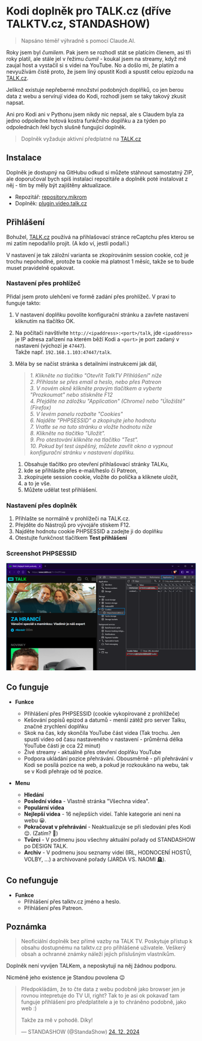 # Kodi doplněk pro TALK.cz (dříve TALKTV.cz, STANDASHOW)

> Napsáno téměř výhradně s pomocí Claude.AI.

Roky jsem byl *čumilem*. Pak jsem se rozhodl stát se platícím členem, asi tři roky platil, ale stále jel v řežimu *čumil* - koukal jsem na streamy, když mě zaujal host a vystačil si s videi na YouTube. No a došlo mi, že platím a nevyužívám čistě proto, že jsem líný opustit Kodi a spustit celou epizodu na [TALK.cz](https://talk.cz).

Jelikož existuje nepřeberné množství podobných doplňků, co jen berou data z webu a servírují videa do Kodi, rozhodl jsem se taky takový zkusit napsat.

Ani pro Kodi ani v Pythonu jsem nikdy nic nepsal, ale s Claudem byla za jedno odpoledne hotová kostra funkčního doplňku a za týden po odpolednách řekl bych slušně fungující doplněk.

> Doplněk vyžaduje aktivní předplatné na [TALK.cz](https://talk.cz)

## Instalace

Doplněk je dostupný na GitHubu odkud si můžete stáhnout samostatný ZIP, ale doporučoval bych spíš instalaci repozitáře a doplněk poté instalovat z něj - tím by měly být zajištěny aktualizace.

* Repozitář: [repository.mikrom](https://github.com/mikromcz/repository.mikrom)
* Doplněk: [plugin.video.talk.cz](https://github.com/mikromcz/plugin.video.talk.cz)

## Přihlášení

Bohužel, [TALK.cz](https://talk.cz) používá na přihlašovací stránce reCaptchu přes kterou se mi zatím nepodařilo projít. (A kdo ví, jestli podaří.)

V nastavení je tak záložní varianta se zkopírováním session cookie, což je trochu nepohodlné, protože ta cookie má platnost 1 měsíc, takže se to bude muset pravidelně opakovat.

### Nastavení přes prohlížeč

Přidal jsem proto ulehčení ve formě zadání přes prohlížeč. V praxi to funguje takto:

1. V nastavení doplňku povolíte konfigurační stránku a zavřete nastavení kliknutím na tlačítko OK.
2. Na počítači navštívíte `http://<ipaddress>:<port>/talk`, jde `<ipaddress>` je IP adresa zařízení na kterém běží Kodi a `<port>` je port zadaný v nastavení (výchozí je `47447`).<br>Takže např. `192.168.1.103:47447/talk`.
3. Měla by se načíst stránka s detailními instrukcemi jak dál,

    > *1. Klikněte na tlačítko "Otevřít TalkTV Přihlášení" níže*<br>
    > *2. Přihlaste se přes email a heslo, nebo přes Patreon*<br>
    > *3. V novém okně klikněte pravým tlačítkem a vyberte "Prozkoumat" nebo stiskněte F12*<br>
    > *4. Přejděte na záložku "Application" (Chrome) nebo "Úložiště" (Firefox)*<br>
    > *5. V levém panelu rozbalte "Cookies"*<br>
    > *6. Najděte "PHPSESSID" a zkopírujte jeho hodnotu*<br>
    > *7. Vraťte se na tuto stránku a vložte hodnotu níže*<br>
    > *8. Klikněte na tlačítko "Uložit".*<br>
    > *9. Pro otestování klikněte na tlačítko "Test".*<br>
    > *10. Pokud byl test úspěšný, můžete zavřít okno a vypnout konfigurační stránku v nastavení doplňku.*

    1. Obsahuje tlačítko pro otevření přihlašovací stránky TALKu,
    2. kde se přihlásíte přes e-mail/heslo či Patreon,
    3. zkopírujete session cookie, vložíte do políčka a kliknete uložit,
    4. a to je vše.
    5. Můžete udělat test přihlášení.

### Nastavení přes doplněk

1. Přihlašte se normálně v prohlížeči na TALK.cz.
2. Přejděte do Nástrojů pro vývojáře stiskem F12.
3. Najděte hodnotu cookie PHPSESSID a zadejte ji do doplňku<br>
4. Otestujte funkčnost tlačítkem **Test přihlášení**

### Screenshot PHPSESSID

![screenshot-4](resources/screenshot-4.png "screenshot-4")

## Co funguje

* **Funkce**
    * Přihlášení přes PHPSESSID (cookie vykopírované z prohlížeče)
    * Kešování popisů epizod a datumů - menší zátěž pro server Talku, značné zrychlení doplňku
    * Skok na čas, kdy skončila YouTube část videa (Tak trochu. Jen spustí video od času nastaveného v nastavení - průměrná délka YouTube části je cca 22 minut)
    * Živé streamy - aktuálně přes otevření doplňku YouTube
    * Podpora ukládání pozice přehrávání. Obousměrně - při přehrávání v Kodi se posílá pozice na web, a pokud je rozkoukáno na webu, tak se v Kodi přehraje od té pozice.

* **Menu**
    * **Hledání**
    * **Poslední videa** - Vlastně stránka "Všechna videa".
    * **Populární videa**
    * **Nejlepší videa** - 16 nejlepších videí. Tahle kategorie ani není na webu 😀.
    * **Pokračovat v přehrávání** - Neaktualizuje se při sledování přes Kodi 😌. (Zatím? 🤔)
    * **Tvůrci** - V podmenu jsou všechny aktuální pořady od STANDASHOW po DESIGN TALK.
    * **Archiv** - V podmenu jsou seznamy videí (IRL, HODNOCENÍ HOSTŮ, VOLBY, ...) a archivované pořady (JARDA VS. NAOMI 🪦).

## Co nefunguje

* **Funkce**
    * Přihlášení přes talktv.cz jméno a heslo.
    * Přihlášení přes Patreon.

## Poznámka

> Neoficiální doplněk bez přímé vazby na TALK TV. Poskytuje přístup k obsahu dostupnému na talktv.cz pro přihlášené uživatele. Veškerý obsah a ochranné známky náleží jejich příslušným vlastníkům.

Doplněk není vyvíjen TALKem, a neposkytují na něj žádnou podporu.

Nicméně jeho existence je Standou povolena 😉

> Předpokládám, že to čte data z webu podobně jako browser jen je rovnou intepretuje do TV UI, right? Tak to je asi ok pokavaď tam funguje přihlášení pro předplatitele a je to chráněno podobně, jako web :)
>
> Takže za mě v pohodě. Díky!
>
> &mdash; STANDASHOW (@StandaShow) [24. 12. 2024](https://x.com/StandaShow/status/1871548140429656072)
